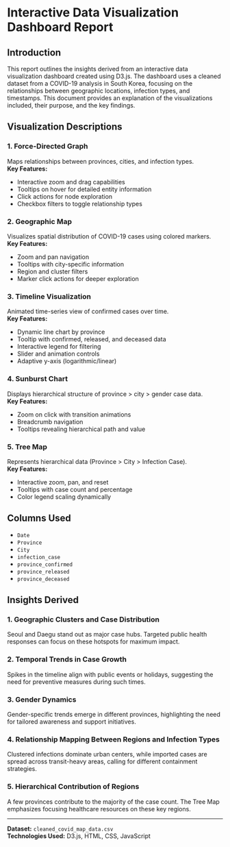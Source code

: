 # Interactive Data Visualization Dashboard Report

## Introduction
This report outlines the insights derived from an interactive data visualization dashboard created using D3.js. The dashboard uses a cleaned dataset from a COVID-19 analysis in South Korea, focusing on the relationships between geographic locations, infection types, and timestamps. This document provides an explanation of the visualizations included, their purpose, and the key findings.

## Visualization Descriptions

### 1. Force-Directed Graph
Maps relationships between provinces, cities, and infection types.  
**Key Features:**
- Interactive zoom and drag capabilities
- Tooltips on hover for detailed entity information
- Click actions for node exploration
- Checkbox filters to toggle relationship types

### 2. Geographic Map
Visualizes spatial distribution of COVID-19 cases using colored markers.  
**Key Features:**
- Zoom and pan navigation
- Tooltips with city-specific information
- Region and cluster filters
- Marker click actions for deeper exploration

### 3. Timeline Visualization
Animated time-series view of confirmed cases over time.  
**Key Features:**
- Dynamic line chart by province
- Tooltip with confirmed, released, and deceased data
- Interactive legend for filtering
- Slider and animation controls
- Adaptive y-axis (logarithmic/linear)

### 4. Sunburst Chart
Displays hierarchical structure of province > city > gender case data.  
**Key Features:**
- Zoom on click with transition animations
- Breadcrumb navigation
- Tooltips revealing hierarchical path and value

### 5. Tree Map
Represents hierarchical data (Province > City > Infection Case).  
**Key Features:**
- Interactive zoom, pan, and reset
- Tooltips with case count and percentage
- Color legend scaling dynamically

## Columns Used
- `Date`
- `Province`
- `City`
- `infection_case`
- `province_confirmed`
- `province_released`
- `province_deceased`

## Insights Derived

### 1. Geographic Clusters and Case Distribution
Seoul and Daegu stand out as major case hubs. Targeted public health responses can focus on these hotspots for maximum impact.

### 2. Temporal Trends in Case Growth
Spikes in the timeline align with public events or holidays, suggesting the need for preventive measures during such times.

### 3. Gender Dynamics
Gender-specific trends emerge in different provinces, highlighting the need for tailored awareness and support initiatives.

### 4. Relationship Mapping Between Regions and Infection Types
Clustered infections dominate urban centers, while imported cases are spread across transit-heavy areas, calling for different containment strategies.

### 5. Hierarchical Contribution of Regions
A few provinces contribute to the majority of the case count. The Tree Map emphasizes focusing healthcare resources on these key regions.

---
**Dataset:** `cleaned_covid_map_data.csv`  
**Technologies Used:** D3.js, HTML, CSS, JavaScript
